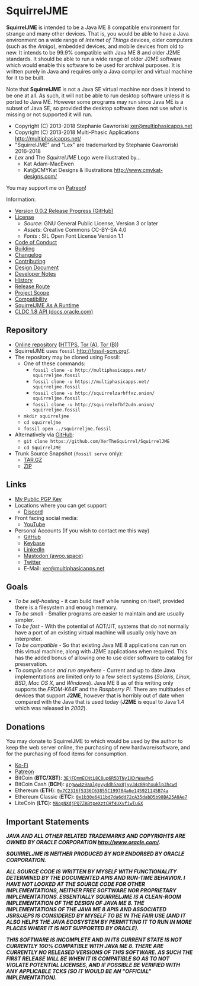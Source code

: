 # SquirrelJME

**SquirrelJME** is intended to be a Java ME 8 compatible environment for
strange and many other devices. That is, you would be able to have a Java
environment on a wide range of _Internet of Things_ devices, older computers
(such as the _Amiga_), embedded devices, and mobile devices from old to new.
It intends to be 99.9% compatible with Java ME 8 and older J2ME standards. It
should be able to run a wide range of older J2ME software which would enable
this software to be used for archival purposes. It is written purely in Java
and requires only a Java compiler and virtual machine for it to be built.

Note that **SquirrelJME** is not a Java SE virtual machine nor does it intend
to be one at all. As such, it will not be able to run desktop software unless
it is ported to Java ME. However some programs may run since Java ME is a
subset of Java SE, so provided the desktop software does not use what is
missing or not supported it will run.

 * Copyright (C) 2013-2018 Stephanie Gawroriski
   <xer@multiphasicapps.net>
 * Copyright (C) 2013-2018 Multi-Phasic Applications
   <http://multiphasicapps.net/>
 * "SquirrelJME" and "Lex" are trademarked by Stephanie Gawroriski 2016-2018
 * _Lex_ and The _SquirrelJME_ Logo were illustrated by...
   * Kat Adam-MacEwen
   * Kat@CMYKat Designs & Illustrations <http://www.cmykat-designs.com/>

You may support me on [Patreon](https://www.patreon.com/SquirrelJME)!

Information:

 * [Version 0.0.2 Release Progress (GitHub)](
   https://github.com/XerTheSquirrel/SquirrelJME/projects/2)
 * [License](license.mkd)
   * _Source_: GNU General Public License, Version 3 or later
   * _Assets_: Creative Commons CC-BY-SA 4.0
   * _Fonts_ : SIL Open Font License Version 1.1
 * [Code of Conduct](code-of-conduct.mkd)
 * [Building](building.mkd)
 * [Changelog](changelog.mkd)
 * [Contributing](contributing.mkd)
 * [Design Document](design.mkd)
 * [Developer Notes](assets/developer-notes/index.mkd)
 * [History](history.mkd)
 * [Release Route](route.mkd)
 * [Project Scope](scope.mkd)
 * [Compatibility](compatibility.mkd)
 * [SquirrelJME As A Runtime](asruntime.mkd)
 * [CLDC 1.8 API (docs.oracle.com)](
   https://docs.oracle.com/javame/8.0/api/cldc/api/overview-summary.html)

## Repository

 * [Online repository](http://multiphasicapps.net/)
   ([HTTPS](https://multiphasicapps.net/),
   [Tor (A)](http://squirrelzarhffxz.onion/),
   [Tor (B)](http://squirrelmfbf2udn.onion/))
 * SquirrelJME uses `fossil` <http://fossil-scm.org/>.
 * The repository may be cloned using Fossil:
   * One of these commands:
     * `fossil clone -u http://multiphasicapps.net/ squirreljme.fossil`
     * `fossil clone -u https://multiphasicapps.net/ squirreljme.fossil`
     * `fossil clone -u http://squirrelzarhffxz.onion/ squirreljme.fossil`
     * `fossil clone -u http://squirrelmfbf2udn.onion/ squirreljme.fossil`
   * `mkdir squirreljme`
   * `cd squirreljme`
   * `fossil open ../squirreljme.fossil`
 * Alternatively via [GitHub](https://github.com/XerTheSquirrel/SquirrelJME):
   * `git clone https://github.com/XerTheSquirrel/SquirrelJME`
   * `cd SquirrelJME`
 * Trunk Source Snapshot (`fossil serve` only):
   * [TAR.GZ](/tarball/squirreljme-trunk.tar.gz?uuid=trunk)
   * [ZIP](/zip/squirreljme-trunk.zip?uuid=trunk)

## Links

 * [My Public PGP Key](public-key.gpg.mkd)
 * Locations where you can get support:
   * [Discord](https://discord.gg/9PkMMKt)
 * Front facing social media:
   * [YouTube](
     https://www.youtube.com/playlist?list=PLpBpyrtWn1U3motx3AUOm70qG5zraCepD)
 * Personal Accounts (If you wish to contact me this way)
   * [GitHub](https://github.com/XerTheSquirrel/)
   * [Keybase](https://keybase.io/xerthesquirrel)
   * [LinkedIn](https://www.linkedin.com/in/xerthesquirrel/)
   * [Mastodon (awoo.space)](https://awoo.space/@XerTheSquirrel)
   * [Twitter](https://twitter.com/MultiPhasicApps)
   * E-Mail: <xer@multiphasicapps.net>

## Goals

 * _To be self-hosting_ - it can build itself while running on itself, provided
   there is a filesystem and enough memory.
 * _To be small_ - Smaller programs are easier to maintain and are usually
   simpler.
 * _To be fast_ - With the potential of AOT/JIT, systems that do not normally
   have a port of an existing virtual machine will usually only have an
   interpreter.
 * _To be compatible_ - So that existing Java ME 8 applications can run on this
   virtual machine, along with J2ME applications when required. This has the
   added bonus of allowing one to use older software to catalog for
   preservation.
 * _To compile once and run anywhere_ - Current and up to date Java
   implementations are limited only to a few select systems (_Solaris_,
   _Linux_, _BSD_, _Mac OS X_, and _Windows_). Java ME 8 as of this writing
   only supports the *FRDM-K64F* and the *Raspberry Pi*. There are multitudes
   of devices that support **J2ME**, however that is horribly out of date when
   compared with the Java that is used today (**J2ME** is equal to Java 1.4
   which was released in _2002_).

## Donations

You may donate to SquirrelJME to which would be used by the author to keep the
web server online, the purchasing of new hardware/software, and for the
purchasing of food items for consumption.

 * [Ko-Fi](http://ko-fi.com/xerthesquirrel)
 * [Patreon](https://www.patreon.com/SquirrelJME)
 * BitCoin (**BTC/XBT**): [`3EjFDnmECNtL8C8up6R5DTNy1XDrWaaMw5`](
   bitcoin:3EjFDnmECNtL8C8up6R5DTNy1XDrWaaMw5)
 * BitCoin Cash (**BCH**): [`qrgww4z9aalgxyyddh5ax8jyy34c89phxuklp3hcwd`](
   bitcoincash:qrgww4z9aalgxyyddh5ax8jyy34c89phxuklp3hcwd)
 * Ethereum (**ETH**): [`0x7C2316f5336C63855C199784a6e145921145B74a`](
   ethereum:0x7C2316f5336C63855C199784a6e145921145B74a)
 * Ethereum Classic (**ETC**): [`0x1b30e6411bd7da6dd72cA35dabD5b98BA25A0Ae7`](
   ethereum:0x1b30e6411bd7da6dd72cA35dabD5b98BA25A0Ae7)
 * LiteCoin (**LTC**): [`MAogNXdjPQ7ZABtpeXztCHf4UXvfiwTuGX`](
   litecoin:MAogNXdjPQ7ZABtpeXztCHf4UXvfiwTuGX)

## Important Statements

***JAVA AND ALL OTHER RELATED TRADEMARKS AND COPYRIGHTS ARE OWNED BY ORACLE
CORPORATION <http://www.oracle.com/>.***

***SQUIRRELJME IS NEITHER PRODUCED BY NOR ENDORSED BY ORACLE CORPORATION.***

***ALL SOURCE CODE IS WRITTEN BY MYSELF WITH FUNCTIONALITY DETERMINED BY THE
DOCUMENTED APIS AND RUN-TIME BEHAVIOR. I HAVE NOT LOOKED AT THE SOURCE CODE FOR
OTHER IMPLEMENTATIONS, NEITHER FREE SOFTWARE NOR PROPRIETARY IMPLEMENTATIONS.
ESSENTIALLY SQUIRRELJME IS A CLEAN-ROOM IMPLEMENTATION OF THE DESIGN OF JAVA
ME 8. THE IMPLEMENTATIONS OF THE JAVA ME 8
APIS AND ASSOCIATED JSRS/JEPS IS CONSIDERED BY MYSELF TO BE IN THE FAIR USE
(AND IT ALSO HELPS THE JAVA ECOSYSTEM BY PERMITTING IT TO RUN IN MORE PLACES
WHERE IT IS NOT SUPPORTED BY ORACLE).***

***THIS SOFTWARE IS INCOMPLETE AND IN ITS CURRENT STATE IS NOT CURRENTLY
100% COMPATIBLE WITH JAVA ME 8. THERE ARE CURRENTLY NO RELEASED VERSIONS OF
THIS SOFTWARE. AS SUCH THE FIRST RELEASE WILL BE WHEN IT IS COMPATIBLE SO AS TO
NOT VIOLATE POTENTIAL LICENSES, AND IF POSSIBLE BE VERIFIED WITH ANY
APPLICABLE TCKS (SO IT WOULD BE AN "OFFICIAL" IMPLEMENTATION).***


